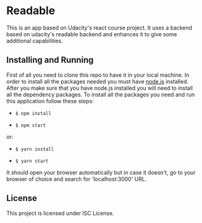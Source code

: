 # Readable

This is an app based on Udacity's react course project. It uses a backend based on udacity's readable backend and enhances it to give some additional capabilities.

## Installing and Running

First of all you need to clone this repo to have it in your local machine.
In order to install all the packages needed you must have
[node.js](www.nodejs.org) installed.
After you make sure that you have node.js installed you will need to install all the dependency packages.
To install all the packages you need and run this application follow these steps:

* `$ npm install` 
  
*  `$ npm start`

or: 

*  `$ yarn install`

*  `$ yarn start`

It should open your browser automatically but in case it doesn't, go to your browser
of choice and search for 'localhost:3000' URL.

## License

This project is licensed under ISC License.